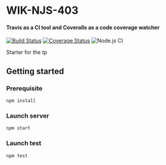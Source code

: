 # WIK-NJS-403

#### Travis as a CI tool and Coveralls as a code coverage watcher
[![Build Status](https://travis-ci.org/GuillaumeBrousse/code-coverage-node.svg?branch=master)](https://travis-ci.org/GuillaumeBrousse/code-coverage-node)
[![Coverage Status](https://coveralls.io/repos/github/GuillaumeBrousse/code-coverage-node/badge.svg?branch=master)](https://coveralls.io/github/GuillaumeBrousse/code-coverage-node?branch=master)
![Node.js CI](https://github.com/GuillaumeBrousse/code-coverage-node/workflows/Node.js%20CI/badge.svg)

Starter for the tp

## Getting started

### Prerequisite

`npm install`

### Launch server

`npm start`

### Launch test

`npm test`
